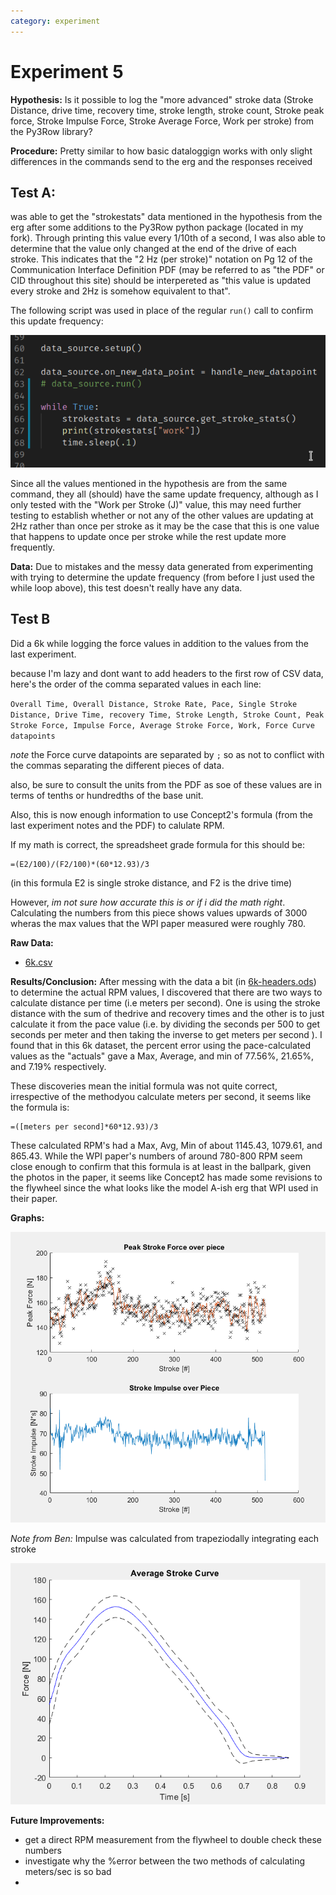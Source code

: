 ```yaml
---
category: experiment
---
```

# Experiment 5
**Hypothesis:** Is it possible to log the "more advanced" stroke data (Stroke Distance, drive time, recovery time, stroke length, stroke count, Stroke peak force, Stroke Impulse Force, Stroke Average Force, Work per stroke) from the Py3Row library?

**Procedure:** Pretty similar to how basic dataloggign works with only slight differences in the commands send to the erg and the responses received

## Test A:
was able to get the "strokestats" data mentioned in the hypothesis from the erg after some additions to the Py3Row python package (located in my fork). Through printing this value every 1/10th of a second, I was also able to determine that the value only changed at the end of the drive of each stroke. This indicates that the "2 Hz (per stroke)" notation on Pg 12 of the Communication Interface Definition PDF (may be referred to as "the PDF" or CID throughout this site) should be interpereted as "this value is updated every stroke and 2Hz is somehow equivalent to that".

The following script was used in place of the regular `run()` call to confirm this update frequency:

![the script used to confirm update frequency](../files/experiments/5/workratescript.png)

Since all the values mentioned in the hypothesis are from the same command, they all (should) have the same update frequency, although as I only tested with the "Work per Stroke (J)" value, this may need further testing to establish whether or not any of the other values are updating at 2Hz rather than once per stroke as it may be the case that this is one value that happens to update once per stroke while the rest update more frequently.

**Data:**
Due to mistakes and the messy data generated from experimenting with trying to determine the update frequency (from before I just used the while loop above), this test doesn't really have any data.


## Test B

Did a 6k while logging the force values in addition to the values from the last experiment.

because I'm lazy and dont want to add headers to the first row of CSV data, here's the order of the comma separated values in each line:

`Overall Time, Overall Distance, Stroke Rate, Pace, Single Stroke Distance, Drive Time, recovery Time, Stroke Length, Stroke Count, Peak Stroke Force, Impulse Force, Average Stroke Force, Work, Force Curve datapoints`

*note* the Force curve datapoints are separated by `;` so as not to conflict with the commas separating the different pieces of data.

also, be sure to consult the units from the PDF as soe of these values are in terms of tenths or hundredths of the base unit.

Also, this is now enough information to use Concept2's formula (from the last experiment notes and the PDF) to calulate RPM.

If my math is correct, the spreadsheet grade formula for this should be:
```
=(E2/100)/(F2/100)*(60*12.93)/3
```
(in this formula E2 is single stroke distance, and F2 is the drive time)

However, *im not sure how accurate this is or if i did the math right*. Calculating the numbers from this piece shows values upwards of 3000 wheras the max values that the WPI paper measured were roughly 780.

**Raw Data:**
- [6k.csv](../files/experiments/5/6k.csv)

**Results/Conclusion:**
After messing with the data a bit (in [6k-headers.ods](../files/experiments/5/6k-headers.ods)) to determine the actual RPM values, I discovered  that there are two ways to calculate distance per time (i.e meters per second). One is using the stroke distance with the sum of thedrive and recovery times and the other is to just calculate it from the pace value (i.e. by dividing the seconds per 500 to get seconds per meter and then taking the inverse to get meters per second ). I found that in this 6k dataset, the percent error using the pace-calculated values as the "actuals" gave a Max, Average, and min of 77.56%, 21.65%, and 7.19% respectively.

These discoveries mean the initial formula was not quite correct, irrespective of the methodyou calculate meters per second, it seems like the formula is:
```
=([meters per second]*60*12.93)/3
```
These calculated RPM's had a Max, Avg, Min of about 1145.43, 1079.61, and 865.43. While the WPI paper's numbers of around 780-800 RPM seem close enough to confirm that this formula is at least in the ballpark, given the photos in the paper, it seems like Concept2 has made some revisions to the flywheel since the what looks like the model A-ish erg that WPI used in their paper.

**Graphs:**

![Two Graphs, one showing peak stroke force over the course of the 6k, and the other showing stroke umpulse ofer the 6k](../files/experiments/5/twographs.png)

*Note from Ben:* Impulse was calculated from trapeziodally integrating each stroke

![A plot of the average force curve over the course of the 6k](../files/experiments/5/avgforcecurve.png)



**Future Improvements:**
- get a direct RPM measurement from the flywheel to double check these numbers
- investigate why the %error between the two methods of calculating meters/sec is so bad
- 

